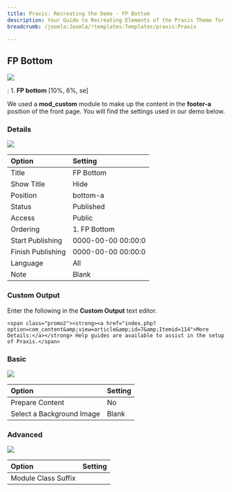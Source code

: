 ```yaml
---
title: Praxis: Recreating the Demo - FP Bottom
description: Your Guide to Recreating Elements of the Praxis Theme for Joomla
breadcrumb: /joomla:Joomla/!templates:Templates/praxis:Praxis

---
```


FP Bottom
-----
![][demo]

:   1. **FP bottom** [10%, 6%, se]

We used a **mod_custom** module to make up the content in the **footer-a** position of the front page. You will find the settings used in our demo below.

### Details
![][demo2]

| Option            | Setting            |  
| :---------------- | :----------------- |  
| Title             | FP Bottom          |  
| Show Title        | Hide               |  
| Position          | bottom-a           |  
| Status            | Published          |  
| Access            | Public             |  
| Ordering          | 1. FP Bottom       |  
| Start Publishing  | 0000-00-00 00:00:0 |  
| Finish Publishing | 0000-00-00 00:00:0 |  
| Language          | All                |  
| Note              | Blank              |  

### Custom Output
Enter the following in the **Custom Output** text editor.

~~~
<span class="promo2"><strong><a href="index.php?option=com_content&amp;view=article&amp;id=7&amp;Itemid=114">More Details:</a></strong> Help guides are available to assist in the setup of Praxis.</span>
~~~

### Basic
![][demo3]

| Option                    | Setting |  
| :------------------------ | :------ |  
| Prepare Content           | No      |  
| Select a Background Image | Blank   |  

### Advanced
![][demo4]

| Option              | Setting |  
| :------------------ | :------ |  
| Module Class Suffix |         |  

[demo]: assets/demo_9.jpeg
[demo2]: assets/bottom_1.jpeg
[demo3]: assets/bottom_2.jpeg
[demo4]: assets/bottom_3.jpeg